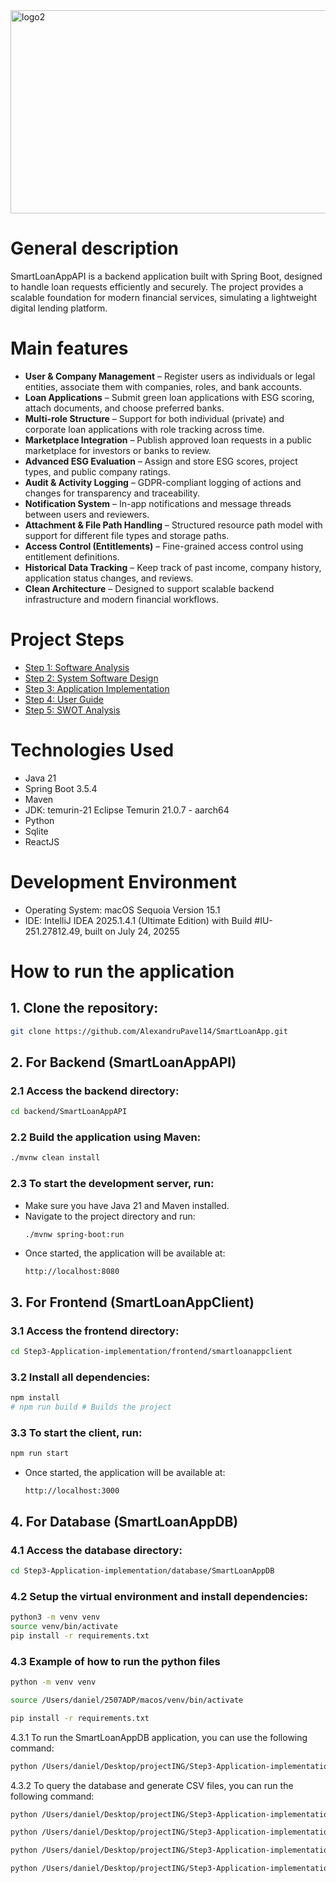 <img width="1024" height="325" alt="logo2" src="https://github.com/user-attachments/assets/04896e84-ecaf-4020-aa78-6160f923574a" />

# General description

SmartLoanAppAPI is a backend application built with Spring Boot, designed to handle loan requests efficiently and securely. The project provides a scalable foundation for modern financial services, simulating a lightweight digital lending platform.

# Main features

* **User & Company Management** – Register users as individuals or legal entities, associate them with companies, roles, and bank accounts.
* **Loan Applications** – Submit green loan applications with ESG scoring, attach documents, and choose preferred banks.
* **Multi-role Structure** – Support for both individual (private) and corporate loan applications with role tracking across time.
* **Marketplace Integration** – Publish approved loan requests in a public marketplace for investors or banks to review.
* **Advanced ESG Evaluation** – Assign and store ESG scores, project types, and public company ratings.
* **Audit & Activity Logging** – GDPR-compliant logging of actions and changes for transparency and traceability.
* **Notification System** – In-app notifications and message threads between users and reviewers.
* **Attachment & File Path Handling** – Structured resource path model with support for different file types and storage paths.
* **Access Control (Entitlements)** – Fine-grained access control using entitlement definitions.
* **Historical Data Tracking** – Keep track of past income, company history, application status changes, and reviews.
* **Clean Architecture** – Designed to support scalable backend infrastructure and modern financial workflows.
# Project Steps

- [Step 1: Software Analysis](Step1-Software-analysis/Step1.md)
- [Step 2: System Software Design](Step2-System-software-design/Step2.md)
- [Step 3: Application Implementation](Step3-Application-implementation/Step3.md)
- [Step 4: User Guide](Step4-User-Guide-SmartLoanApp/Step4.md)
- [Step 5: SWOT Analysis](Step5-SWOT-Analysis/Step5.md)

# Technologies Used

- Java 21
- Spring Boot 3.5.4
- Maven
- JDK: temurin-21 Eclipse Temurin 21.0.7 - aarch64
- Python
- Sqlite
- ReactJS

# Development Environment

- Operating System: macOS Sequoia Version 15.1
- IDE: IntelliJ IDEA 2025.1.4.1 (Ultimate Edition) with Build #IU-251.27812.49, built on July 24, 20255

# How to run the application

## 1. Clone the repository:
   ```bash
   git clone https://github.com/AlexandruPavel14/SmartLoanApp.git
   ```

## 2. For Backend (SmartLoanAppAPI)

### 2.1 Access the backend directory:

   ```bash
   cd backend/SmartLoanAppAPI
   ```

### 2.2 Build the application using Maven:
   ```bash
   ./mvnw clean install
   ```

### 2.3 To start the development server, run:
- Make sure you have Java 21 and Maven installed.
- Navigate to the project directory and run:
   ```bash
   ./mvnw spring-boot:run
   ```
- Once started, the application will be available at:
    ```
    http://localhost:8080
    ```

## 3. For Frontend (SmartLoanAppClient)

### 3.1 Access the frontend directory:

   ```bash
   cd Step3-Application-implementation/frontend/smartloanappclient
   ```

### 3.2 Install all dependencies:
   ```bash
   npm install
   # npm run build # Builds the project
   ```

### 3.3 To start the client, run:

```sh
npm run start
```

- Once started, the application will be available at:
    ```
    http://localhost:3000
    ```

## 4. For Database (SmartLoanAppDB)

### 4.1 Access the database directory:

   ```bash
   cd Step3-Application-implementation/database/SmartLoanAppDB
   ```

### 4.2 Setup the virtual environment and install dependencies:
   ```bash
   python3 -m venv venv
   source venv/bin/activate
   pip install -r requirements.txt
   ```

### 4.3 Example of how to run the python files
   ```bash
python -m venv venv
   ```

   ```bash
source /Users/daniel/2507ADP/macos/venv/bin/activate
   ```

   ```bash
pip install -r requirements.txt
   ```

4.3.1 To run the SmartLoanAppDB application, you can use the following command:

   ```bash
python /Users/daniel/Desktop/projectING/Step3-Application-implementation/database/SmartLoanAppDB/app.py
   ```
4.3.2 To query the database and generate CSV files, you can run the following command:
   ```bash
python /Users/daniel/Desktop/projectING/Step3-Application-implementation/database/SmartLoanAppDB/x-GENERATE-csv.py
   ```

   ```bash
python /Users/daniel/Desktop/projectING/Step3-Application-implementation/database/SmartLoanAppDB/x-DELETE-db.py
   ```

   ```bash
python /Users/daniel/Desktop/projectING/Step3-Application-implementation/database/SmartLoanAppDB/x-DELETE-csv-output.py
   ```

   ```bash
python /Users/daniel/Desktop/projectING/Step3-Application-implementation/database/SmartLoanAppDB/app.py
   ```